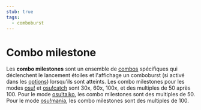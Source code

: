 ```yaml
---
stub: true
tags:
  - comboburst
---
```


# Combo milestone

Les **combo milestones** sont un ensemble de [combos](/wiki/Glossary/Combo_(score_multiplier)) spécifiques qui déclenchent le lancement étoiles et l'affichage un comboburst (si activé dans les [options](/wiki/Options)) lorsqu'ils sont atteints. Les combo milestones pour les modes [osu!](/wiki/Game_mode/osu!) et [osu!catch](/wiki/Game_mode/osu!catch) sont 30x, 60x, 100x, et des multiples de 50 après 100. Pour le mode [osu!taiko](/wiki/Game_mode/osu!taiko), les combo milestones sont des multiples de 50. Pour le mode [osu!mania](/wiki/Game_mode/osu!mania), les combo milestones sont des multiples de 100.

<!--TODO: Add images and links-->
